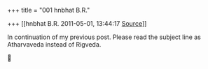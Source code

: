 +++
title = "001 hnbhat B.R."

+++
[[hnbhat B.R.	2011-05-01, 13:44:17 [Source](https://groups.google.com/g/samskrita/c/bWPnSstHo5k)]]



In continuation of my previous post. Please read the subject line as Atharvaveda instead of Rigveda.



